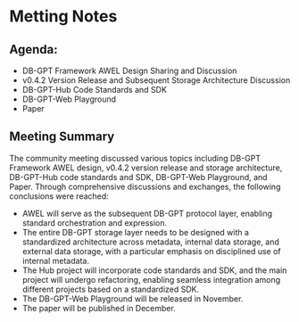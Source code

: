 # Metting Notes

## Agenda:
- DB-GPT Framework AWEL Design Sharing and Discussion
- v0.4.2 Version Release and Subsequent Storage Architecture Discussion
- DB-GPT-Hub Code Standards and SDK
- DB-GPT-Web Playground
- Paper

## Meeting Summary
The community meeting discussed various topics including DB-GPT Framework AWEL design, v0.4.2 version release and storage architecture, DB-GPT-Hub code standards and SDK, DB-GPT-Web Playground, and Paper. Through comprehensive discussions and exchanges, the following conclusions were reached:
- AWEL will serve as the subsequent DB-GPT protocol layer, enabling standard orchestration and expression.
- The entire DB-GPT storage layer needs to be designed with a standardized architecture across metadata, internal data storage, and external data storage, with a particular emphasis on disciplined use of internal metadata.
- The Hub project will incorporate code standards and SDK, and the main project will undergo refactoring, enabling seamless integration among different projects based on a standardized SDK.
- The DB-GPT-Web Playground will be released in November.
- The paper will be published in December.